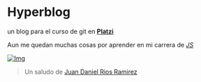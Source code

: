 # Hyperblog
un blog para el curso de git en [**Platzi**](https://platzi.com/ "**Platzi**")

Aun me quedan muchas cosas por aprender en mi carrera de [*JS*](https://platzi.com/clases/learning-path/escuela-js/ "*JS*")

[![Img](https://images.freeimages.com/images/large-previews/443/php-code-1242330.jpg "Img")](https://images.freeimages.com/images/large-previews/443/php-code-1242330.jpg "Img")

> Un saludo de [Juan Daniel Rios Ramirez](https://sites.google.com/view/juanrios/home "Juan Daniel Rios Ramirez") 
